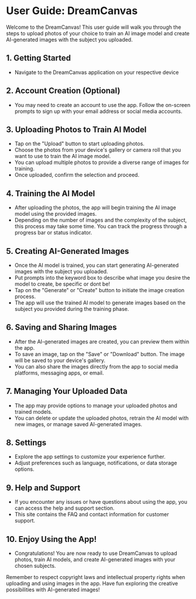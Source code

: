 # User Guide: DreamCanvas

Welcome to the DreamCanvas! This user guide will walk you through the steps to upload photos of your choice to train an AI image model and create AI-generated images with the subject you uploaded.

## 1. Getting Started

- Navigate to the DreamCanvas application on your respective device

## 2. Account Creation (Optional)

- You may need to create an account to use the app. Follow the on-screen prompts to sign up with your email address or social media accounts.

## 3. Uploading Photos to Train AI Model

- Tap on the "Upload" button to start uploading photos.
- Choose the photos from your device's gallery or camera roll that you want to use to train the AI image model.
- You can upload multiple photos to provide a diverse range of images for training.
- Once uploaded, confirm the selection and proceed.

## 4. Training the AI Model

- After uploading the photos, the app will begin training the AI image model using the provided images.
- Depending on the number of images and the complexity of the subject, this process may take some time. You can track the progress through a progress bar or status indicator.

## 5. Creating AI-Generated Images

- Once the AI model is trained, you can start generating AI-generated images with the subject you uploaded.
- Put prompts into the keyword box to describe what image you desire the model to create, be specific or dont be!
- Tap on the "Generate" or "Create" button to initiate the image creation process.
- The app will use the trained AI model to generate images based on the subject you provided during the training phase.

## 6. Saving and Sharing Images

- After the AI-generated images are created, you can preview them within the app.
- To save an image, tap on the "Save" or "Download" button. The image will be saved to your device's gallery.
- You can also share the images directly from the app to social media platforms, messaging apps, or email.

## 7. Managing Your Uploaded Data

- The app may provide options to manage your uploaded photos and trained models.
- You can delete or update the uploaded photos, retrain the AI model with new images, or manage saved AI-generated images.

## 8. Settings

- Explore the app settings to customize your experience further.
- Adjust preferences such as language, notifications, or data storage options.

## 9. Help and Support

- If you encounter any issues or have questions about using the app, you can access the help and support section.
- This site contains the FAQ and contact information for customer support.

## 10. Enjoy Using the App!

- Congratulations! You are now ready to use DreamCanvas to upload photos, train AI models, and create AI-generated images with your chosen subjects.

Remember to respect copyright laws and intellectual property rights when uploading and using images in the app. Have fun exploring the creative possibilities with AI-generated images!
